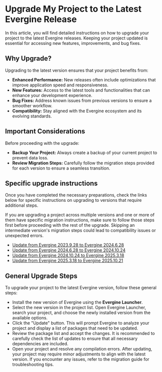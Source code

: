 # Upgrade My Project to the Latest Evergine Release

In this article, you will find detailed instructions on how to upgrade your project to the latest Evergine releases. Keeping your project updated is essential for accessing new features, improvements, and bug fixes. 

## Why Upgrade?

Upgrading to the latest version ensures that your project benefits from:
- **Enhanced Performance:** New releases often include optimizations that improve application speed and responsiveness.
- **New Features:** Access to the latest tools and functionalities that can enhance your development experience.
- **Bug Fixes:** Address known issues from previous versions to ensure a smoother workflow.
- **Compatibility:** Stay aligned with the Evergine ecosystem and its evolving standards.

## Important Considerations

Before proceeding with the upgrade:
- **Backup Your Project:** Always create a backup of your current project to prevent data loss.
- **Review Migration Steps:** Carefully follow the migration steps provided for each version to ensure a seamless transition.

## Specific upgrade instructions

Once you have completed the necessary preparations, check the links below for specific instructions on upgrading to versions that require additional steps.

If you are upgrading a project across multiple versions and one or more of them have specific migration instructions, make sure to follow those steps first before proceeding with the rest of the upgrade. Skipping an intermediate version's migration steps could lead to compatibility issues or unexpected errors.

* [Update from Evergine 2023.9.28 to Evergine 2024.6.28](upgrade_project_2024.6.28.md)
* [Update from Evergine 2024.6.28 to Evergine 2024.10.24](upgrade_project_2024.10.24.md)
* [Update from Evergine 2024.10.24 to Evergine 2025.3.18](upgrade_project_2025.3.18.md)
* [Update from Evergine 2025.3.18 to Evergine 2025.10.21](upgrade_project_2025.10.21.md)

## General Upgrade Steps

To upgrade your project to the latest Evergine version, follow these general steps:

- Install the new version of Evergine using the **Evergine Launcher**.
- Select the new version in the project list. Open Evergine Launcher, search your project, and choose the newly installed version from the available options.
- Click the "Update" button. This will prompt Evergine to analyze your project and display a list of packages that need to be updated.
- Review the package list and accept the changes. It is recommended to carefully check the list of updates to ensure that all necessary dependencies are included.
- Open your project and resolve any compilation errors. After updating, your project may require minor adjustments to align with the latest version. If you encounter any issues, refer to the migration guide for troubleshooting tips.